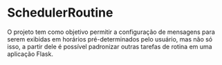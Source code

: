 # SchedulerRoutine
O projeto tem como objetivo permitir a configuração de mensagens para serem exibidas em horários pré-determinados pelo usuário, mas não só isso, a partir dele é possível padronizar outras tarefas de rotina em uma aplicação Flask.
